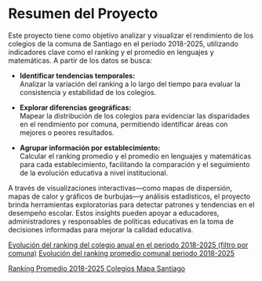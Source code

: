 # Resumen del Proyecto

Este proyecto tiene como objetivo analizar y visualizar el rendimiento de los colegios de la comuna de Santiago en el período 2018-2025, utilizando indicadores clave como el ranking y el promedio en lenguajes y matemáticas. A partir de los datos se busca:

- **Identificar tendencias temporales:**  
  Analizar la variación del ranking a lo largo del tiempo para evaluar la consistencia y estabilidad de los colegios.

- **Explorar diferencias geográficas:**  
  Mapear la distribución de los colegios para evidenciar las disparidades en el rendimiento por comuna, permitiendo identificar áreas con mejores o peores resultados.

- **Agrupar información por establecimiento:**  
  Calcular el ranking promedio y el promedio en lenguajes y matemáticas para cada establecimiento, facilitando la comparación y el seguimiento de la evolución educativa a nivel institucional.

A través de visualizaciones interactivas—como mapas de dispersión, mapas de calor y gráficos de burbujas—y análisis estadísticos, el proyecto brinda herramientas exploratorias para detectar patrones y tendencias en el desempeño escolar. Estos insights pueden apoyar a educadores, administradores y responsables de políticas educativas en la toma de decisiones informadas para mejorar la calidad educativa.

[Evolución del ranking del colegio anual en el periodo 2018-2025 (filtro por comuna)](https://fcolper.github.io/RANKING-COLEGIOS-SANTIAGO/evolucion_ranking_establecimiento.html)
[Evolución del ranking promedio comunal periodo 2018-2025](https://fcolper.github.io/RANKING-COLEGIOS-SANTIAGO/evolucion_puntaje_promedio_comuna.html)

[Ranking Promedio 2018-2025 Colegios Mapa Santiago](https://fcolper.github.io/RANKING-COLEGIOS-SANTIAGO/ranking_colegios_2018_2025.html)

